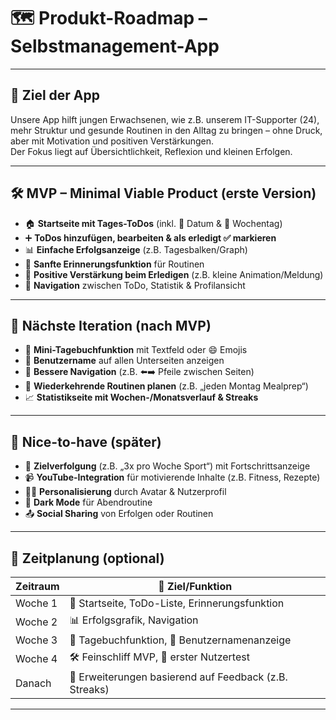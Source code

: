# 🗺️ Produkt-Roadmap – Selbstmanagement-App

---

## 🎯 Ziel der App

Unsere App hilft jungen Erwachsenen, wie z.B. unserem IT-Supporter (24), mehr Struktur und gesunde Routinen in den Alltag zu bringen – ohne Druck, aber mit Motivation und positiven Verstärkungen.  
Der Fokus liegt auf Übersichtlichkeit, Reflexion und kleinen Erfolgen.

---

## 🛠️ MVP – Minimal Viable Product (erste Version)

- 🏠 **Startseite mit Tages-ToDos** (inkl. 📅 Datum & 📆 Wochentag)
- ➕ **ToDos hinzufügen, bearbeiten & als erledigt ✅ markieren**
- 📊 **Einfache Erfolgsanzeige** (z.B. Tagesbalken/Graph)
- 🔔 **Sanfte Erinnerungsfunktion** für Routinen
- 🎉 **Positive Verstärkung beim Erledigen** (z.B. kleine Animation/Meldung)
- 🧭 **Navigation** zwischen ToDo, Statistik & Profilansicht

---

## 🚀 Nächste Iteration (nach MVP)

- 📓 **Mini-Tagebuchfunktion** mit Textfeld oder 😄 Emojis
- 👤 **Benutzername** auf allen Unterseiten anzeigen
- 🔄 **Bessere Navigation** (z.B. ⬅️➡️ Pfeile zwischen Seiten)
- 🔁 **Wiederkehrende Routinen planen** (z.B. „jeden Montag Mealprep“)
- 📈 **Statistikseite mit Wochen-/Monatsverlauf & Streaks**

---

## 🌟 Nice-to-have (später)

- 🎯 **Zielverfolgung** (z.B. „3x pro Woche Sport“) mit Fortschrittsanzeige
- 📹 **YouTube-Integration** für motivierende Inhalte (z.B. Fitness, Rezepte)
- 🧑‍🎨 **Personalisierung** durch Avatar & Nutzerprofil
- 🌙 **Dark Mode** für Abendroutine
- 📤 **Social Sharing** von Erfolgen oder Routinen

---

## 📅 Zeitplanung (optional)

| Zeitraum  | 🧩 Ziel/Funktion                                         |
|-----------|----------------------------------------------------------|
| Woche 1   | 🏁 Startseite, ToDo-Liste, Erinnerungsfunktion           |
| Woche 2   | 📊 Erfolgsgrafik, Navigation                             |
| Woche 3   | 📓 Tagebuchfunktion, 👤 Benutzernamenanzeige             |
| Woche 4   | 🛠️ Feinschliff MVP, 🧪 erster Nutzertest                 |
| Danach    | 🚀 Erweiterungen basierend auf Feedback (z.B. Streaks)  |

---

